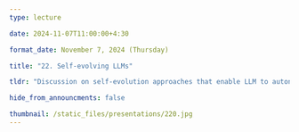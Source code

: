 ```yaml
---
type: lecture

date: 2024-11-07T11:00:00+4:30

format_date: November 7, 2024 (Thursday)

title: "22. Self-evolving LLMs"

tldr: "Discussion on self-evolution approaches that enable LLM to autonomously acquire, refine, and learn from experiences generated by the model itself."

hide_from_announcments: false

thumbnail: /static_files/presentations/220.jpg
---
```

